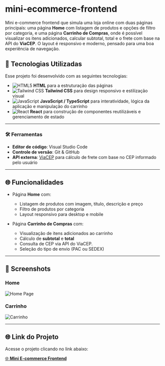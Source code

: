 # mini-ecommerce-frontend
Mini e-commerce frontend que simula uma loja online com duas páginas principais: uma página **Home** com listagem de produtos e opções de filtro por categoria, e uma página **Carrinho de Compras**, onde é possível visualizar os itens adicionados, calcular subtotal, total e o frete com base na API do **ViaCEP**. O layout é responsivo e moderno, pensado para uma boa experiência de navegação.

## 🚀 Tecnologias Utilizadas

Esse projeto foi desenvolvido com as seguintes tecnologias:

- ![HTML5](https://img.shields.io/badge/HTML5-%23E34F26.svg?style=flat-square&logo=html5&logoColor=white) **HTML** para a estruturação das páginas  
- ![Tailwind CSS](https://img.shields.io/badge/Tailwind_CSS-%2338B2AC.svg?style=flat-square&logo=tailwind-css&logoColor=white) **Tailwind CSS** para design responsivo e estilização visual  
- ![JavaScript](https://img.shields.io/badge/JavaScript-%23F7DF1E.svg?style=flat-square&logo=javascript&logoColor=white) **JavaScript / TypeScript** para interatividade, lógica da aplicação e manipulação do carrinho  
- ![React](https://img.shields.io/badge/React-%2320232a.svg?style=flat-square&logo=react&logoColor=%2361DAFB) **React** para construção de componentes reutilizáveis e gerenciamento de estado

---

### 🛠️ Ferramentas

- **Editor de código**: Visual Studio Code  
- **Controle de versão**: Git & GitHub  
- **API externa**: [ViaCEP](https://viacep.com.br/) para cálculo de frete com base no CEP informado pelo usuário  

---

## 🌐 Funcionalidades

- Página **Home** com:
  - Listagem de produtos com imagem, título, descrição e preço  
  - Filtro de produtos por categoria  
  - Layout responsivo para desktop e mobile  

- Página **Carrinho de Compras** com:
  - Visualização de itens adicionados ao carrinho  
  - Cálculo de **subtotal** e **total**  
  - Consulta de CEP via API do ViaCEP.
  - Seleção do tipo de envio (PAC ou SEDEX)  

---

## 📸 Screenshots

### Home
![Home Page](./assets/home.png)

### Carrinho
![Carrinho](./assets/cart.png)

---

## 🌐 Link do Projeto

Acesse o projeto clicando no link abaixo:

[🌐 **Mini E-commerce Frontend**](https://brunog-code.github.io/mini-ecommerce-frontend/)
